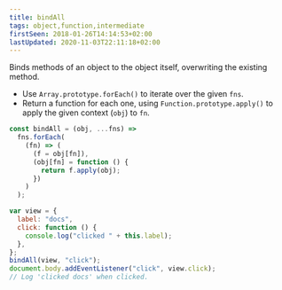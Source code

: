 ```yaml
---
title: bindAll
tags: object,function,intermediate
firstSeen: 2018-01-26T14:14:53+02:00
lastUpdated: 2020-11-03T22:11:18+02:00
---
```


Binds methods of an object to the object itself, overwriting the existing method.

- Use `Array.prototype.forEach()` to iterate over the given `fns`.
- Return a function for each one, using `Function.prototype.apply()` to apply the given context (`obj`) to `fn`.

```js
const bindAll = (obj, ...fns) =>
  fns.forEach(
    (fn) => (
      (f = obj[fn]),
      (obj[fn] = function () {
        return f.apply(obj);
      })
    )
  );
```

```js
var view = {
  label: "docs",
  click: function () {
    console.log("clicked " + this.label);
  },
};
bindAll(view, "click");
document.body.addEventListener("click", view.click);
// Log 'clicked docs' when clicked.
```
